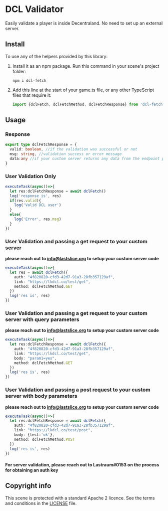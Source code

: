 # DCL Validator

Easily validate a player is inside Decentraland. No need to set up an external server.

## Install

To use any of the helpers provided by this library:

1. Install it as an npm package. Run this command in your scene's project folder:

   ```
   npm i dcl-fetch
   ```

2. Add this line at the start of your game.ts file, or any other TypeScript files that require it:

   ```ts
   import {dclFetch, dclFetchMethod, dclFetchResponse} from 'dcl-fetch'
   ```

## Usage

### Response
```ts
export type dclFetchResponse = {
  valid: boolean, //if the validation was successful or not
  msg: string, //validation success or error message
  data:any //if your custom server returns any data from the endpoint passed
}
```

### User Validation Only

```ts
executeTask(async()=>{
  let res:dclFetchResponse = await dclFetch()
  log('response is', res)
  if(res.valid){
    log('Valid DCL user')
  }
  else{
    log('Error', res.msg)
  }
})
```

### User Validation and passing a get request to your custom server
**please reach out to info@lastslice.org to setup your custom server code**

```ts
executeTask(async()=>{
  let res = await dclFetch({
    auth: "4f820820-cfd3-42d7-91a3-28fb357129af",
    link: "https://lkdcl.co/test/get",
    method: dclFetchMethod.GET
  })
  log('res is', res)
})
```

### User Validation and passing a get request to your custom server with query parameters
**please reach out to info@lastslice.org to setup your custom server code**

```ts
executeTask(async()=>{
  let res:dclFetchResponse = await dclFetch({
    auth: "4f820820-cfd3-42d7-91a3-28fb357129af",
    link: "https://lkdcl.co/test/get",
    body: "param1=yes",
    method: dclFetchMethod.GET
  })
  log('res is', res)
})
```

### User Validation and passing a post request to your custom server with body parameters
**please reach out to info@lastslice.org to setup your custom server code**

```ts
executeTask(async()=>{
  let res:dclFetchResponse = await dclFetch({
    auth: "4f820820-cfd3-42d7-91a3-28fb357129af",
    link: "https://lkdcl.co/test/post",
    body: {test:'ok'},
    method: dclFetchMethod.POST
  })
  log('res is', res)
})
```

#### For server validation, please reach out to Lastraum#0153 on the process for obtaining an auth key

## Copyright info

This scene is protected with a standard Apache 2 licence. See the terms and conditions in the [LICENSE](/LICENSE) file.
